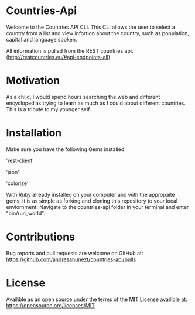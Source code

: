 # Countries-Api
Welcome to the Countries API CLI.
This CLI allows the user to select a country from a list and view infortion about the country, such as population, capital and language spoken.

All information is pulled from the REST countries api.
(http://restcountries.eu/#api-endpoints-all)


# Motivation 
As a child, I would spend hours searching the web and different encyclopedias trying to learn as much as I could about different countries. This is a tribute to my younger self.

# Installation
Make sure you have the following Gems installed:

'rest-client'

'json'

'colorize'

With Ruby already installed on your computer and with the appropaite gems, it is as simple as forking and cloning this repository to your local enviornment.
Navigate to the countries-api folder in your terminal and enter "bin/run_world".

# Contributions
Bug reports and pull requests are welcome on GitHub at:
https://github.com/andresanunezt/countries-api/pulls

# License
Availible as an open source under the terms of the MIT License availible at:
https://opensource.org/licenses/MIT
